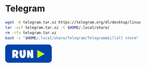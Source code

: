 # Telegram
```bash
wget -O telegram.tar.xz https://telegram.org/dl/desktop/linux
tar -xvf telegram.tar.xz -C $HOME/.local/share/
rm -rfv telegram.tar.xz
bash -c "$HOME/.local/share/Telegram/Telegram&killall xterm"
```
[![bashrun](../images/bashrun.png)](br:telegram)